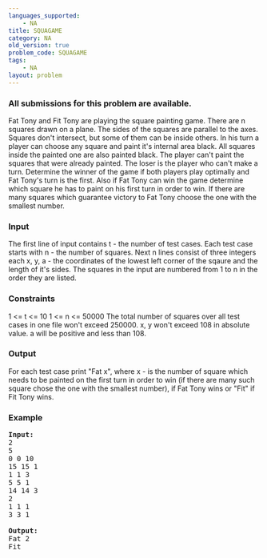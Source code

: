 ```yaml
---
languages_supported:
    - NA
title: SQUAGAME
category: NA
old_version: true
problem_code: SQUAGAME
tags:
    - NA
layout: problem
---
```

###  All submissions for this problem are available. 

Fat Tony and Fit Tony are playing the square painting game. There are n squares drawn on a plane. The sides of the squares are parallel to the axes. Squares don't intersect, but some of them can be inside others. In his turn a player can choose any square and paint it's internal area black. All squares inside the painted one are also painted black. The player can't paint the squares that were already painted. The loser is the player who can't make a turn. Determine the winner of the game if both players play optimally and Fat Tony's turn is the first. Also if Fat Tony can win the game determine which square he has to paint on his first turn in order to win. If there are many squares which guarantee victory to Fat Tony choose the one with the smallest number.

### Input

The first line of input contains t - the number of test cases. Each test case starts with n - the number of squares. Next n lines consist of three integers each x, y, a - the coordinates of the lowest left corner of the sqaure and the length of it's sides. The squares in the input are numbered from 1 to n in the order they are listed.

### Constraints

1 <= t <= 10
1 <= n <= 50000
The total number of squares over all test cases in one file won't exceed 250000.
x, y won't exceed 108 in absolute value. a will be positive and less than 108.

### Output

For each test case print "Fat x", where x - is the number of square which needs to be painted on the first turn in order to win (if there are many such square chose the one with the smallest number), if Fat Tony wins or "Fit" if Fit Tony wins.

### Example

<pre>
<b>Input:</b>
2
5
0 0 10
15 15 1
1 1 3
5 5 1
14 14 3
2
1 1 1
3 3 1

<b>Output:</b>
Fat 2
Fit


</pre>